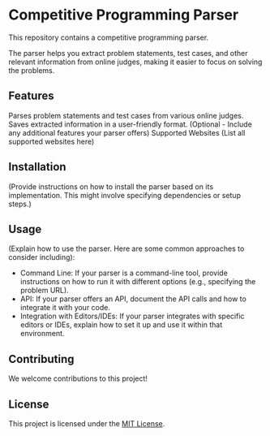 # Competitive Programming Parser
This repository contains a competitive programming parser.

The parser helps you extract problem statements, test cases, and other relevant information from online judges, making it easier to focus on solving the problems.

## Features
Parses problem statements and test cases from various online judges.
Saves extracted information in a user-friendly format.
(Optional - Include any additional features your parser offers)
Supported Websites
(List all supported websites here)


## Installation
(Provide instructions on how to install the parser based on its implementation. This might involve specifying dependencies or setup steps.)

## Usage
(Explain how to use the parser.  Here are some common approaches to consider including):

- Command Line: If your parser is a command-line tool, provide instructions on how to run it with different options (e.g., specifying the problem URL).
- API: If your parser offers an API, document the API calls and how to integrate it with your code.
- Integration with Editors/IDEs: If your parser integrates with specific editors or IDEs, explain how to set it up and use it within that environment.

## Contributing
We welcome contributions to this project!
<!-- (You can include specific guidelines for how people can contribute,  e.g.,  bug reports, feature requests, pull requests). -->

## License
This project is licensed under the [MIT License](/LICENSE).
